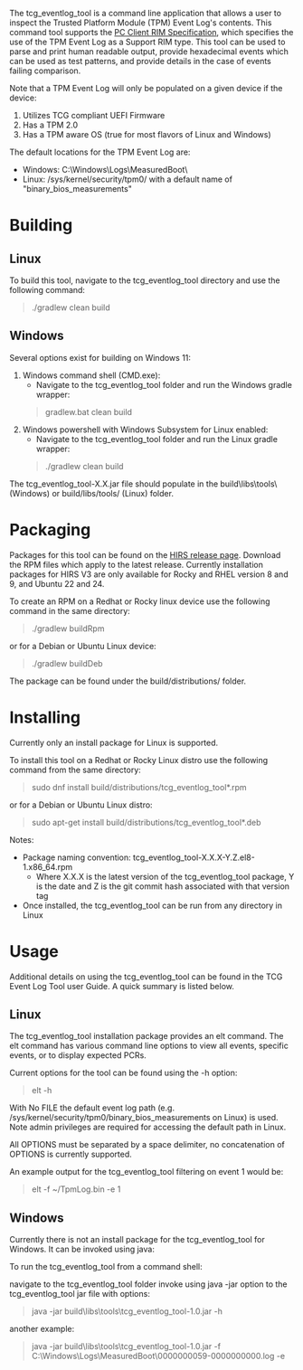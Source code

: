The tcg_eventlog_tool is a command line application that allows a user to inspect the Trusted Platform Module (TPM) Event Log's contents. This command tool supports the [PC Client RIM Specification](https://trustedcomputinggroup.org/resource/tcg-pc-client-reference-integrity-manifest-specification/), which specifies the use of the TPM Event Log as a Support RIM type. This tool can be used to parse and print human readable output, provide hexadecimal events which can be used as test patterns, and provide details in the case of events failing comparison. 

Note that a TPM Event Log will only be populated on a given device if the device:
1. Utilizes TCG compliant UEFI Firmware
2. Has a TPM 2.0
3. Has a TPM aware OS (true for most flavors of Linux and Windows)

The default locations for the TPM Event Log are:
* Windows:  C:\Windows\Logs\MeasuredBoot\
* Linux:    /sys/kernel/security/tpm0/    with a default name of "binary_bios_measurements"

# Building

## Linux
To build this tool, navigate to the tcg_eventlog_tool directory and use the following command: 
> ./gradlew clean build

## Windows 
Several options exist for building on Windows 11:

1. Windows command shell (CMD.exe):
   *  Navigate to the tcg_eventlog_tool folder and run the Windows gradle wrapper:
   >  gradlew.bat clean build
2. Windows powershell with Windows Subsystem for Linux enabled:
   *  Navigate to the tcg_eventlog_tool folder and run the Linux gradle wrapper:
   > ./gradlew clean build

The tcg_eventlog_tool-X.X.jar file should populate in the build\libs\tools\ (Windows) or build/libs/tools/ (Linux) folder.

# Packaging
Packages for this tool can be found on the [HIRS release page](https://github.com/nsacyber/HIRS/releases). Download the RPM files which apply to the latest release.  Currently installation packages for HIRS V3 are only available for Rocky and RHEL version 8 and 9, and Ubuntu 22 and 24. 

To create an RPM on a Redhat or Rocky linux device use the following command in the same directory:
> ./gradlew buildRpm

or for a Debian or Ubuntu Linux device:
> ./gradlew buildDeb

The package can be found under the build/distributions/ folder.

# Installing
Currently only an install package for Linux is supported. 

To install this tool on a Redhat or Rocky Linux distro use the following command from the same directory:
> sudo  dnf install build/distributions/tcg_eventlog_tool*.rpm

or for a Debian or Ubuntu Linux distro:
> sudo  apt-get install build/distributions/tcg_eventlog_tool*.deb

Notes:
* Package naming convention: tcg_eventlog_tool-X.X.X-Y.Z.el8-1.x86_64.rpm
  * Where X.X.X is the latest version of the tcg_eventlog_tool package, Y is the date and Z is the git commit hash associated with that version tag
* Once installed, the tcg_eventlog_tool can be run from any directory in Linux

# Usage

Additional details on using the tcg_eventlog_tool can be found in the TCG Event Log Tool user Guide. A quick summary is listed below.

## Linux

The tcg_eventlog_tool installation package provides an elt command. The elt command has various command line options to view all events, specific events, or to display expected PCRs. 

Current options for the tool can be found using the -h option:

> elt -h

With No FILE the default event log path (e.g. /sys/kernel/security/tpm0/binary_bios_measurements on Linux) is used.
Note admin privileges are required for accessing the default path in Linux.

All OPTIONS must be separated by a space delimiter, no concatenation of OPTIONS is currently supported.

An example output for the tcg_eventlog_tool filtering on event 1 would be:
> elt -f ~/TpmLog.bin -e 1

## Windows
Currently there is not an install package for the tcg_eventlog_tool for Windows. It can be invoked using java:

To run the tcg_eventlog_tool from a command shell:

navigate to the tcg_eventlog_tool folder
invoke using java -jar option to the tcg_eventlog_tool jar file with options:

> java -jar build\libs\tools\tcg_eventlog_tool-1.0.jar -h

another example:

> java -jar build\libs\tools\tcg_eventlog_tool-1.0.jar -f C:\Windows\Logs\MeasuredBoot\0000000059-0000000000.log -e
